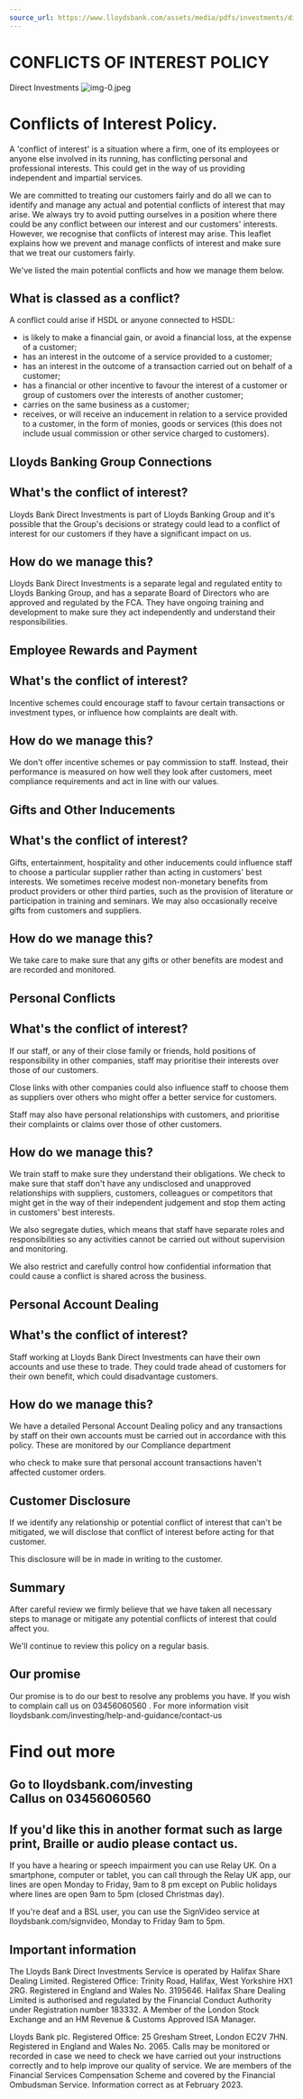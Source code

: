 ```yaml
---
source_url: https://www.lloydsbank.com/assets/media/pdfs/investments/direct-investments/conflictsofinterest_summary.pdf
---
```


# CONFLICTS OF INTEREST POLICY

Direct Investments
![img-0.jpeg](img-0.jpeg)

# Conflicts of Interest Policy.

A 'conflict of interest' is a situation where a firm, one of its employees or anyone else involved in its running, has conflicting personal and professional interests. This could get in the way of us providing independent and impartial services.

We are committed to treating our customers fairly and do all we can to identify and manage any actual and potential conflicts of interest that may arise. We always try to avoid putting ourselves in a position where there could be any conflict between our interest and our customers' interests. However, we recognise that conflicts of interest may arise. This leaflet explains how we prevent and manage conflicts of interest and make sure that we treat our customers fairly.

We've listed the main potential conflicts and how we manage them below.

## What is classed as a conflict?

A conflict could arise if HSDL or anyone connected to HSDL:

- is likely to make a financial gain, or avoid a financial loss, at the expense of a customer;
- has an interest in the outcome of a service provided to a customer;
- has an interest in the outcome of a transaction carried out on behalf of a customer;
- has a financial or other incentive to favour the interest of a customer or group of customers over the interests of another customer;
- carries on the same business as a customer;
- receives, or will receive an inducement in relation to a service provided to a customer, in the form of monies, goods or services (this does not include usual commission or other service charged to customers).


## Lloyds Banking Group Connections

## What's the conflict of interest?

Lloyds Bank Direct Investments is part of Lloyds Banking Group and it's possible that the Group's decisions or strategy could lead to a conflict of interest for our customers if they have a significant impact on us.

## How do we manage this?

Lloyds Bank Direct Investments is a separate legal and regulated entity to Lloyds Banking Group, and has a separate Board of Directors who are approved and regulated by the FCA. They have ongoing training and development to make sure they act independently and understand their responsibilities.

## Employee Rewards and Payment

## What's the conflict of interest?

Incentive schemes could encourage staff to favour certain transactions or investment types, or influence how complaints are dealt with.

## How do we manage this?

We don't offer incentive schemes or pay commission to staff. Instead, their performance is measured on how well they look after customers, meet compliance requirements and act in line with our values.

## Gifts and Other Inducements

## What's the conflict of interest?

Gifts, entertainment, hospitality and other inducements could influence staff to choose a particular supplier rather than acting in customers' best interests. We sometimes receive modest non-monetary benefits from product providers or other third parties, such as the provision of literature or participation in training and seminars. We may also occasionally receive gifts from customers and suppliers.

## How do we manage this?

We take care to make sure that any gifts or other benefits are modest and are recorded and monitored.

## Personal Conflicts

## What's the conflict of interest?

If our staff, or any of their close family or friends, hold positions of responsibility in other companies, staff may prioritise their interests over those of our customers.

Close links with other companies could also influence staff to choose them as suppliers over others who might offer a better service for customers.

Staff may also have personal relationships with customers, and prioritise their complaints or claims over those of other customers.

## How do we manage this?

We train staff to make sure they understand their obligations. We check to make sure that staff don't have any undisclosed and unapproved relationships with suppliers, customers, colleagues or competitors that might get in the way of their independent judgement and stop them acting in customers' best interests.

We also segregate duties, which means that staff have separate roles and responsibilities so any activities cannot be carried out without supervision and monitoring.

We also restrict and carefully control how confidential information that could cause a conflict is shared across the business.

## Personal Account Dealing

## What's the conflict of interest?

Staff working at Lloyds Bank Direct Investments can have their own accounts and use these to trade. They could trade ahead of customers for their own benefit, which could disadvantage customers.

## How do we manage this?

We have a detailed Personal Account Dealing policy and any transactions by staff on their own accounts must be carried out in accordance with this policy. These are monitored by our Compliance department

who check to make sure that personal account transactions haven't affected customer orders.

## Customer Disclosure

If we identify any relationship or potential conflict of interest that can't be mitigated, we will disclose that conflict of interest before acting for that customer.

This disclosure will be in made in writing to the customer.

## Summary

After careful review we firmly believe that we have taken all necessary steps to manage or mitigate any potential conflicts of interest that could affect you.

We'll continue to review this policy on a regular basis.

## Our promise

Our promise is to do our best to resolve any problems you have. If you wish to complain call us on 03456060560 . For more information visit lloydsbank.com/investing/help-and-guidance/contact-us

# Find out more

## Go to lloydsbank.com/investing <br> Callus on 03456060560

## If you'd like this in another format such as large print, Braille or audio please contact us.

If you have a hearing or speech impairment you can use Relay UK. On a smartphone, computer or tablet, you can call through the Relay UK app, our lines are open Monday to Friday, 9am to 8 pm except on Public holidays where lines are open 9am to 5pm (closed Christmas day).

If you're deaf and a BSL user, you can use the SignVideo service at lloydsbank.com/signvideo, Monday to Friday 9am to 5pm.

## Important information

The Lloyds Bank Direct Investments Service is operated by Halifax Share Dealing Limited. Registered Office: Trinity Road, Halifax, West Yorkshire HX1 2RG. Registered in England and Wales No. 3195646.
Halifax Share Dealing Limited is authorised and regulated by the Financial Conduct Authority under Registration number 183332.
A Member of the London Stock Exchange and an HM Revenue \& Customs Approved ISA Manager.

Lloyds Bank plc. Registered Office: 25 Gresham Street, London EC2V 7HN. Registered in England and Wales No. 2065. Calls may be monitored or recorded in case we need to check we have carried out your instructions correctly and to help improve our quality of service.
We are members of the Financial Services Compensation Scheme and covered by the Financial Ombudsman Service.
Information correct as at February 2023.
